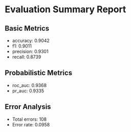 # Evaluation Summary Report

## Basic Metrics

- accuracy: 0.9042
- f1: 0.9011
- precision: 0.9301
- recall: 0.8739

## Probabilistic Metrics

- roc_auc: 0.9368
- pr_auc: 0.9335

## Error Analysis

- Total errors: 108
- Error rate: 0.0958
